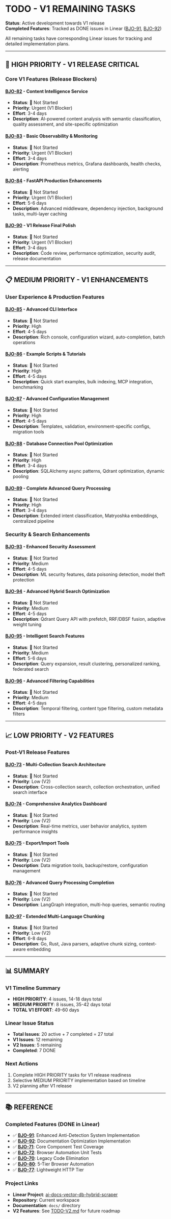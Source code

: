 # TODO - V1 REMAINING TASKS

**Status**: Active development towards V1 release  
**Completed Features**: Tracked as DONE issues in Linear ([BJO-91](https://linear.app/bjorn-dev/issue/BJO-91), [BJO-92](https://linear.app/bjorn-dev/issue/BJO-92))

All remaining tasks have corresponding Linear issues for tracking and detailed implementation plans.

---

## 🚨 HIGH PRIORITY - V1 RELEASE CRITICAL

### Core V1 Features (Release Blockers)

#### **[BJO-82](https://linear.app/bjorn-dev/issue/BJO-82)** - Content Intelligence Service

- **Status**: 🔴 Not Started  
- **Priority**: Urgent (V1 Blocker)
- **Effort**: 3-4 days
- **Description**: AI-powered content analysis with semantic classification, quality assessment, and site-specific optimization

#### **[BJO-83](https://linear.app/bjorn-dev/issue/BJO-83)** - Basic Observability & Monitoring

- **Status**: 🔴 Not Started
- **Priority**: Urgent (V1 Blocker)  
- **Effort**: 3-4 days
- **Description**: Prometheus metrics, Grafana dashboards, health checks, alerting

#### **[BJO-84](https://linear.app/bjorn-dev/issue/BJO-84)** - FastAPI Production Enhancements

- **Status**: 🔴 Not Started
- **Priority**: Urgent (V1 Blocker)
- **Effort**: 5-6 days
- **Description**: Advanced middleware, dependency injection, background tasks, multi-layer caching

#### **[BJO-90](https://linear.app/bjorn-dev/issue/BJO-90)** - V1 Release Final Polish

- **Status**: 🔴 Not Started
- **Priority**: Urgent (V1 Blocker)
- **Effort**: 3-4 days  
- **Description**: Code review, performance optimization, security audit, release documentation

---

## 📋 MEDIUM PRIORITY - V1 ENHANCEMENTS

### User Experience & Production Features

#### **[BJO-85](https://linear.app/bjorn-dev/issue/BJO-85)** - Advanced CLI Interface

- **Status**: 🔴 Not Started
- **Priority**: High
- **Effort**: 4-5 days
- **Description**: Rich console, configuration wizard, auto-completion, batch operations

#### **[BJO-86](https://linear.app/bjorn-dev/issue/BJO-86)** - Example Scripts & Tutorials  

- **Status**: 🔴 Not Started
- **Priority**: High
- **Effort**: 4-5 days
- **Description**: Quick start examples, bulk indexing, MCP integration, benchmarking

#### **[BJO-87](https://linear.app/bjorn-dev/issue/BJO-87)** - Advanced Configuration Management

- **Status**: 🔴 Not Started  
- **Priority**: High
- **Effort**: 4-5 days
- **Description**: Templates, validation, environment-specific configs, migration tools

#### **[BJO-88](https://linear.app/bjorn-dev/issue/BJO-88)** - Database Connection Pool Optimization

- **Status**: 🔴 Not Started
- **Priority**: High  
- **Effort**: 3-4 days
- **Description**: SQLAlchemy async patterns, Qdrant optimization, dynamic pooling

#### **[BJO-89](https://linear.app/bjorn-dev/issue/BJO-89)** - Complete Advanced Query Processing

- **Status**: 🔴 Not Started
- **Priority**: High
- **Effort**: 3-4 days  
- **Description**: Extended intent classification, Matryoshka embeddings, centralized pipeline

### Security & Search Enhancements

#### **[BJO-93](https://linear.app/bjorn-dev/issue/BJO-93)** - Enhanced Security Assessment

- **Status**: 🔴 Not Started
- **Priority**: Medium
- **Effort**: 4-5 days
- **Description**: ML security features, data poisoning detection, model theft protection

#### **[BJO-94](https://linear.app/bjorn-dev/issue/BJO-94)** - Advanced Hybrid Search Optimization

- **Status**: 🔴 Not Started  
- **Priority**: Medium
- **Effort**: 4-5 days
- **Description**: Qdrant Query API with prefetch, RRF/DBSF fusion, adaptive weight tuning

#### **[BJO-95](https://linear.app/bjorn-dev/issue/BJO-95)** - Intelligent Search Features

- **Status**: 🔴 Not Started
- **Priority**: Medium
- **Effort**: 5-6 days
- **Description**: Query expansion, result clustering, personalized ranking, federated search

#### **[BJO-96](https://linear.app/bjorn-dev/issue/BJO-96)** - Advanced Filtering Capabilities

- **Status**: 🔴 Not Started
- **Priority**: Medium  
- **Effort**: 4-5 days
- **Description**: Temporal filtering, content type filtering, custom metadata filters

---

## 📈 LOW PRIORITY - V2 FEATURES

### Post-V1 Release Features

#### **[BJO-73](https://linear.app/bjorn-dev/issue/BJO-73)** - Multi-Collection Search Architecture

- **Status**: 🔴 Not Started
- **Priority**: Low (V2)
- **Description**: Cross-collection search, collection orchestration, unified search interface

#### **[BJO-74](https://linear.app/bjorn-dev/issue/BJO-74)** - Comprehensive Analytics Dashboard  

- **Status**: 🔴 Not Started
- **Priority**: Low (V2)
- **Description**: Real-time metrics, user behavior analytics, system performance insights

#### **[BJO-75](https://linear.app/bjorn-dev/issue/BJO-75)** - Export/Import Tools

- **Status**: 🔴 Not Started  
- **Priority**: Low (V2)
- **Description**: Data migration tools, backup/restore, configuration management

#### **[BJO-76](https://linear.app/bjorn-dev/issue/BJO-76)** - Advanced Query Processing Completion

- **Status**: 🔴 Not Started
- **Priority**: Low (V2)  
- **Description**: LangGraph integration, multi-hop queries, semantic routing

#### **[BJO-97](https://linear.app/bjorn-dev/issue/BJO-97)** - Extended Multi-Language Chunking

- **Status**: 🔴 Not Started
- **Priority**: Low (V2)
- **Effort**: 6-8 days
- **Description**: Go, Rust, Java parsers, adaptive chunk sizing, context-aware embedding

---

## 📊 SUMMARY

### V1 Timeline Summary

- **HIGH PRIORITY**: 4 issues, 14-18 days total
- **MEDIUM PRIORITY**: 8 issues, 35-42 days total  
- **TOTAL V1 EFFORT**: 49-60 days

### Linear Issue Status

- **Total Issues**: 20 active + 7 completed = 27 total
- **V1 Issues**: 12 remaining
- **V2 Issues**: 5 remaining  
- **Completed**: 7 DONE

### Next Actions

1. Complete HIGH PRIORITY tasks for V1 release readiness
2. Selective MEDIUM PRIORITY implementation based on timeline
3. V2 planning after V1 release

---

## 📚 REFERENCE

### Completed Features (DONE in Linear)

- ✅ **[BJO-91](https://linear.app/bjorn-dev/issue/BJO-91)**: Enhanced Anti-Detection System Implementation
- ✅ **[BJO-92](https://linear.app/bjorn-dev/issue/BJO-92)**: Documentation Optimization Implementation  
- ✅ **[BJO-71](https://linear.app/bjorn-dev/issue/BJO-71)**: Core Component Test Coverage
- ✅ **[BJO-72](https://linear.app/bjorn-dev/issue/BJO-72)**: Browser Automation Unit Tests
- ✅ **[BJO-70](https://linear.app/bjorn-dev/issue/BJO-70)**: Legacy Code Elimination
- ✅ **[BJO-80](https://linear.app/bjorn-dev/issue/BJO-80)**: 5-Tier Browser Automation
- ✅ **[BJO-77](https://linear.app/bjorn-dev/issue/BJO-77)**: Lightweight HTTP Tier

### Project Links

- **Linear Project**: [ai-docs-vector-db-hybrid-scraper](https://linear.app/bjorn-dev/project/ai-docs-vector-db-hybrid-scraper-2dd2ac36a34e)
- **Repository**: Current workspace
- **Documentation**: `docs/` directory
- **V2 Features**: See [TODO-V2.md](TODO-V2.md) for future roadmap

